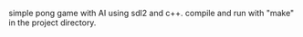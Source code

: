 simple pong game with AI using sdl2 and c++. 
compile and run with "make" in the project directory.
